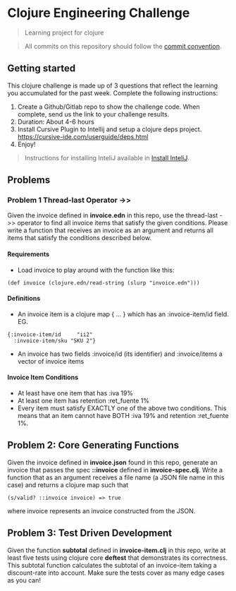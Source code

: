 # Clojure Engineering Challenge

> Learning project for clojure

> All commits on this repository should follow the [commit convention](doc/commit_convention.md).

## Getting started

This clojure challenge is made up of 3 questions that reflect the learning you accumulated for the past week. Complete the following instructions:

1. Create a Github/Gitlab repo to show the challenge code. When complete, send us the link to your challenge results.
2. Duration: About 4-6 hours
3. Install Cursive Plugin to Intellij and setup a clojure deps project. https://cursive-ide.com/userguide/deps.html
4. Enjoy!

> Instructions for installing InteliJ available in [Install InteliJ](doc/install_InteliJ.md).

## Problems
### Problem 1 Thread-last Operator ->>
Given the invoice defined in **invoice.edn** in this repo, use the thread-last ->> operator to find all invoice items that satisfy the given conditions. Please write a function that receives an invoice as an argument and returns all items that satisfy the conditions described below.
#### Requirements
- Load invoice to play around with the function like this:

```
(def invoice (clojure.edn/read-string (slurp "invoice.edn")))
```

#### Definitions
- An invoice item is a clojure map { … } which has an :invoice-item/id field. EG.

```
{:invoice-item/id     "ii2"  
  :invoice-item/sku "SKU 2"}
```

- An invoice has two fields :invoice/id (its identifier) and :invoice/items a vector of invoice items

#### Invoice Item Conditions
- At least have one item that has :iva 19%
- At least one item has retention :ret\_fuente 1%
- Every item must satisfy EXACTLY one of the above two conditions. This means that an item cannot have BOTH :iva 19% and retention :ret\_fuente 1%.
## Problem 2: Core Generating Functions
Given the invoice defined in **invoice.json** found in this repo, generate an invoice that passes the spec **::invoice** defined in **invoice-spec.clj**. Write a function that as an argument receives a file name (a JSON file name in this case) and returns a clojure map such that

```
(s/valid? ::invoice invoice) => true 
```

where invoice represents an invoice constructed from the JSON.
## Problem 3: Test Driven Development
Given the function **subtotal** defined in **invoice-item.clj** in this repo, write at least five tests using clojure core **deftest** that demonstrates its correctness. This subtotal function calculates the subtotal of an invoice-item taking a discount-rate into account. Make sure the tests cover as many edge cases as you can!
